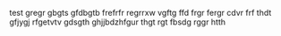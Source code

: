 test gregr gbgts gfdbgtb frefrfr regrrxw vgftg ffd frgr fergr cdvr frf thdt
gfjygj rfgetvtv gdsgth ghjjbdzhfgur thgt rgt fbsdg rggr htth
